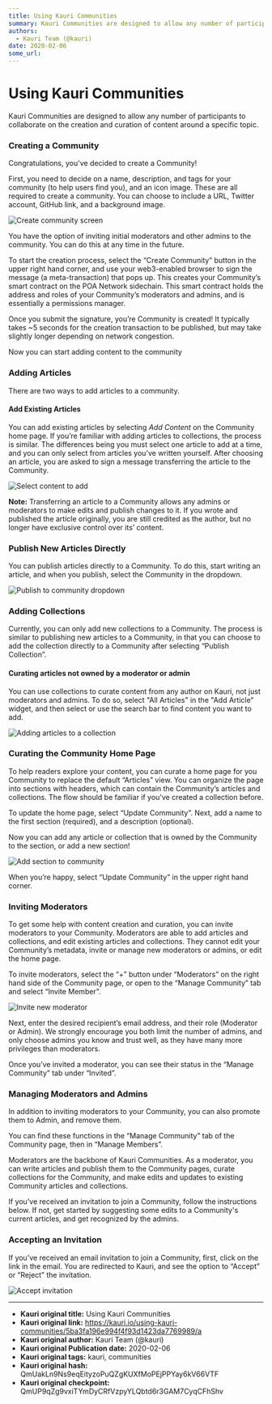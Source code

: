 ```yaml
---
title: Using Kauri Communities
summary: Kauri Communities are designed to allow any number of participants to collaborate on the creation and curation of content around a specific topic. Creating a Co
authors:
  - Kauri Team (@kauri)
date: 2020-02-06
some_url: 
---
```


# Using Kauri Communities


Kauri Communities are designed to allow any number of participants to collaborate on the creation and curation of content around a specific topic. 

### Creating a Community

Congratulations, you've decided to create a Community!

First, you need to decide on a name, description, and tags for your community (to help users find you), and an icon image. These are all required to create a community. You can choose to include a URL, Twitter account, GitHub link, and a background image.

![Create community screen](https://ipfs.infura.io/ipfs/QmXquHk4cjbRYkwh5XLA6whgcPKx4aGCoxu6buhZUhsBjh)

You have the option of inviting initial moderators and other admins to the community. You can do this at any time in the future.

To start the creation process, select the “Create Community” button in the upper right hand corner, and use your web3-enabled browser to sign the message (a meta-transaction) that pops up. This creates your Community’s smart contract on the POA Network sidechain. This smart contract holds the address and roles of your Community’s moderators and admins, and is essentially a permissions manager.

Once you submit the signature, you’re Community is created! It typically takes ~5 seconds for the creation transaction to be published, but may take slightly longer depending on network congestion. 

Now you can start adding content to the community

### Adding Articles

There are two ways to add articles to a community.

#### Add Existing Articles

You can add existing articles by selecting _Add Content_ on the Community home page. If you’re familiar with adding articles to collections, the process is similar. The differences being you must select one article to add at a time, and you can only select from articles you’ve written yourself. After choosing an article, you are asked to sign a message transferring the article to the Community.

![Select content to add](https://ipfs.infura.io/ipfs/QmSuBWzxsFgsxiqHoUFKJgdo28tT1iwfycZbGr4CjZNBD8)

**Note:** Transferring an article to a Community allows any admins or moderators to make edits and publish changes to it. If you wrote and published the article originally, you are still credited as the author, but  no longer have exclusive control over its’ content.

### Publish New Articles Directly

You can publish articles directly to a Community. To do this, start writing an article, and when you publish, select the Community in the dropdown.

![Publish to community dropdown](https://ipfs.infura.io/ipfs/QmNbEkAD5wUX563X39wPW1KSzBPbvPz8akLtjiEdXnrDN3)

### Adding Collections

Currently, you can only add new collections to a Community. The process is similar to publishing new articles to a Community, in that you can choose to add the collection directly to a Community after selecting “Publish Collection”.

#### Curating articles not owned by a moderator or admin

You can use collections to curate content from any author on Kauri, not just moderators and admins. To do so, select "All Articles" in the "Add Article" widget, and then select or use the search bar to find content you want to add.

![Adding articles to a collection](https://ipfs.infura.io/ipfs/QmQ2ZWAaFWJPqfhukzSNLnTHiXfiZuB2sgHbUbjFpdbEfL)

### Curating the Community Home Page

To help readers explore your content, you can curate a home page for you Community to replace the default “Articles” view. You can organize the page into sections with headers, which can contain the Community’s articles and collections. The flow should be familiar if you’ve created a collection before.

To update the home page, select “Update Community”. Next, add a name to the first section (required), and a description (optional).

Now you can add any article or collection that is owned by the Community to the section, or add a new section!

![Add section to community](https://ipfs.infura.io/ipfs/QmSUbrjj5u6SSkg76TUiSznmkV7xGwJSn5Mpxt72BmXYDi)

When you’re happy, select “Update Community” in the upper right hand corner.

### Inviting Moderators

To get some help with content creation and curation, you can invite moderators to your Community. Moderators are able to add articles and collections, and edit existing articles and collections. They cannot edit your Community’s metadata, invite or manage new moderators or admins, or edit the home page.

To invite moderators, select the “+” button under “Moderators” on the right hand side of the Community page, or open to the “Manage Community” tab and select “Invite Member”.

![Invite new moderator](https://ipfs.infura.io/ipfs/QmdPTUHkNjZ1sfd1AqzU6c9MqbHjx7y3iohJ2CdDvZzdfu)

Next, enter the desired recipient’s email address, and their role (Moderator or Admin). We strongly encourage you both limit the number of admins, and only choose admins you know and trust well, as they have many more privileges than moderators.

Once you’ve invited a moderator, you can see their status in the “Manage Community” tab under “Invited”. 

### Managing Moderators and Admins

In addition to inviting moderators to your Community, you can also promote them to Admin, and remove them.

You can find these functions in the “Manage Community” tab of the Community page, then in “Manage Members”.

Moderators are the backbone of Kauri Communities. As a moderator, you can write articles and publish them to the Community pages, curate collections for the Community, and make edits and updates to existing Community articles and collections.

If you've received an invitation to join a Community, follow the instructions below. If not, get started by suggesting some edits to a Community's current articles, and get recognized by the admins.

### Accepting an Invitation

If you’ve received an email invitation to join a Community, first, click on the link in the email. You are redirected to Kauri, and see the option to “Accept” or “Reject” the invitation.

![Accept invitation](https://ipfs.infura.io/ipfs/QmX2wsnY1dLZy3uVFjpubcDXbaaTxyfJsUHmTD8QN5wrzY)



---

- **Kauri original title:** Using Kauri Communities
- **Kauri original link:** https://kauri.io/using-kauri-communities/5ba3fa196e994f4f93d1423da7769989/a
- **Kauri original author:** Kauri Team (@kauri)
- **Kauri original Publication date:** 2020-02-06
- **Kauri original tags:** kauri, communities
- **Kauri original hash:** QmUakLn9Ns9eqEityzoPuQZgKUXfMoPEjPPYay6kV66VTF
- **Kauri original checkpoint:** QmUP9qZg9vxiTYmDyCRfVzpyYLQbtd6r3GAM7CyqCFhShv



